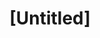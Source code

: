 ---
pid: CH83
title: "[Untitled]"
location_transcription: City Hall Courtyard
zipcode: '19151'
outside_phl: 
neighborhood: Overbrook,Overbrook Farms,Overbrook Park
age: '58'
age_range: 50-59
instagram: 
image_file_name: CH_83.jpg
proposal_transcription: Something related to Billy Penn !
topic: Figure,History,Philadelphia
topic_summary: 0, 0, 0
type: Other No Form
keywords_other: 
credit: 
image_labels: 
twitter: 
facebook: 
permalink: "/monuments/ch83/"
layout: item-page
---
